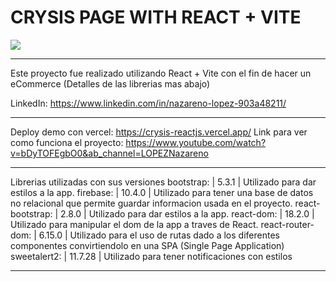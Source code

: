 # CRYSIS PAGE WITH REACT + VITE

<img src="https://i.ibb.co/6gCw0gg/crysys-logo.png" className="w-25"/>

----------------------------------------------------------------------------------------------------------------

Este proyecto fue realizado utilizando React + Vite con el fin de hacer un eCommerce 
(Detalles de las librerias mas abajo)

LinkedIn: https://www.linkedin.com/in/nazareno-lopez-903a48211/

----------------------------------------------------------------------------------------------------------------

Deploy demo con vercel: https://crysis-reactjs.vercel.app/
Link para ver como funciona el proyecto: https://www.youtube.com/watch?v=bDyTOFEgbO0&ab_channel=LOPEZNazareno

----------------------------------------------------------------------------------------------------------------

Librerias utilizadas con sus versiones
bootstrap: | 5.3.1 | Utilizado para dar estilos a la app.
firebase: | 10.4.0 | Utilizado para tener una base de datos no relacional que permite guardar informacion usada en el proyecto.
react-bootstrap: | 2.8.0 | Utilizado para dar estilos a la app.
react-dom: | 18.2.0 | Utilizado para manipular el dom de la app a traves de React.
react-router-dom: | 6.15.0 | Utilizado para el uso de rutas dado a los diferentes componentes convirtiendolo en una SPA (Single Page Application)
sweetalert2: | 11.7.28 | Utilizado para tener notificaciones con estilos

----------------------------------------------------------------------------------------------------------------


